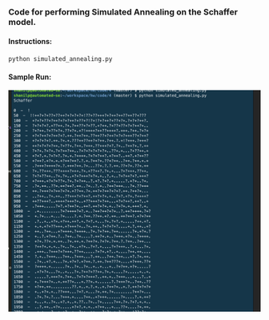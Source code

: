 ### Code for performing Simulated Annealing on the Schaffer model.

#### Instructions:

```
python simulated_annealing.py
```

#### Sample Run:

![Sample Run](img/sample_run.png)